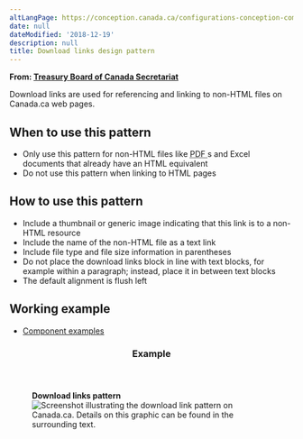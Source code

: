 ```yaml
---
altLangPage: https://conception.canada.ca/configurations-conception-communes/liens-telechargement.html
date: null
dateModified: '2018-12-19'
description: null
title: Download links design pattern
---
```



<div>
 <p class="gc-byline">
  <strong>
   From:
   <a href="https://www.canada.ca/en/treasury-board-secretariat.html">
    Treasury Board of Canada Secretariat
   </a>
  </strong>
 </p>
 <section>
  <p>
   Download links are used for referencing and linking to non-HTML files on Canada.ca web pages.
  </p>
  <section>
   <h2>
    When to use this pattern
   </h2>
   <ul>
    <li>
     Only use this pattern for non-HTML files like
     <abbr title="Portable Document Format">
      PDF
     </abbr>
     s and Excel documents that  already have an HTML equivalent
    </li>
    <li>
     Do not use this pattern when linking to HTML pages
    </li>
   </ul>
  </section>
  <section>
   <h2>
    How to use this pattern
   </h2>
   <ul>
    <li>
     Include a thumbnail or generic image indicating that this link is to a non-HTML resource
    </li>
    <li>
     Include the name of the non-HTML file as a text link
    </li>
    <li>
     Include file type and file size information in parentheses
    </li>
    <li>
     Do not place the download links block in line with text blocks, for example within a paragraph; instead, place it in between text blocks
    </li>
    <li>
     The default alignment is flush left
    </li>
   </ul>
  </section>
  <section>
   <h2>
    Working example
   </h2>
   <ul>
    <li>
     <a href="https://wet-boew.github.io/GCWeb/components/components-en.html">
      Component examples
     </a>
    </li>
   </ul>
  </section>
  <section class="panel panel-primary">
   <header class="panel-heading">
    <h3 class="panel-title">
     Example
    </h3>
   </header>
   <div class="panel-body">
    <figure class="mrgn-bttm-sm">
     <figcaption class="text-center">
      <b>
       Download links pattern
      </b>
     </figcaption>
     <img alt="Screenshot illustrating the download link pattern on Canada.ca. Details on this graphic can be found in the surrounding text." class="img-responsive center-block" src="https://www.canada.ca/content/dam/tbs-sct/images/government-communications/canada-content-style-guide/download-links-pattern-eng.jpg"/>
    </figure>
   </div>
  </section>
 </section>
</div>





